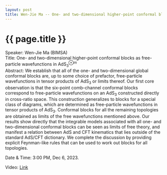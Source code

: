 ```yaml
---
layout: post
title: Wen-Jie Ma -- One- and two-dimensional higher-point conformal blocks as free-particle wavefunctions in AdS$_3^{\otimes m}$
---
```


{{ page.title }}
================

Speaker: Wen-Jie Ma (BIMSA)  
Title: One- and two-dimensional higher-point conformal blocks as free-particle wavefunctions in AdS$_3^{\otimes m}$    
Abstract: We establish that all of the one- and two-dimensional global conformal blocks are, up to some choice of prefactor, free-particle wavefunctions in tensor products of AdS$_3$ or limits thereof. Our first core observation is that the six-point comb-channel conformal blocks correspond to free-particle wavefunctions on an AdS$_3$ constructed directly in cross-ratio space. This construction generalizes to blocks for a special class of diagrams, which are determined as free-particle wavefunctions in tensor products of AdS$_3$. Conformal blocks for all the remaining topologies are obtained as limits of the free wavefunctions mentioned above. Our results show directly that the integrable models associated with all one- and two-dimensional conformal blocks can be seen as limits of free theory, and manifest a relation between AdS and CFT kinematics that lies outside of the standard AdS/CFT dictionary. We complete the discussion by providing explicit Feynman-like rules that can be used to work out blocks for all topologies.  

Date & Time: 3:00 PM, Dec 6, 2023.  

Video: [Link]( https://www.bilibili.com/video/BV1TQ4y1V7zW )